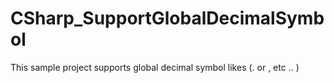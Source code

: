 # CSharp_SupportGlobalDecimalSymbol
This sample project supports global decimal symbol likes (. or , etc .. )
